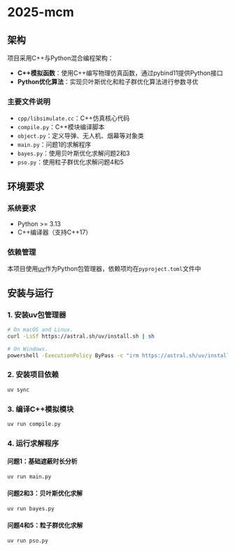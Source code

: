 # 2025-mcm

## 架构

项目采用C++与Python混合编程架构：

- **C++模拟函数**：使用C++编写物理仿真函数，通过pybind11提供Python接口
- **Python优化算法**：实现贝叶斯优化和粒子群优化算法进行参数寻优

### 主要文件说明

- `cpp/libsimulate.cc`：C++仿真核心代码
- `compile.py`：C++模块编译脚本
- `object.py`：定义导弹、无人机、烟幕等对象类
- `main.py`：问题1的求解程序
- `bayes.py`：使用贝叶斯优化求解问题2和3
- `pso.py`：使用粒子群优化求解问题4和5

## 环境要求

### 系统要求

- Python >= 3.13
- C++编译器（支持C++17）

### 依赖管理

本项目使用[uv](https://github.com/astral-sh/uv)作为Python包管理器，依赖项均在`pyproject.toml`文件中

## 安装与运行

### 1. 安装uv包管理器

```bash
# On macOS and Linux.
curl -LsSf https://astral.sh/uv/install.sh | sh

# On Windows.
powershell -ExecutionPolicy ByPass -c "irm https://astral.sh/uv/install.ps1 | iex"
```

### 2. 安装项目依赖

```bash
uv sync
```

### 3. 编译C++模拟模块

```bash
uv run compile.py
```

### 4. 运行求解程序

#### 问题1：基础遮蔽时长分析

```bash
uv run main.py
```

#### 问题2和3：贝叶斯优化求解

```bash
uv run bayes.py
```

#### 问题4和5：粒子群优化求解

```bash
uv run pso.py
```